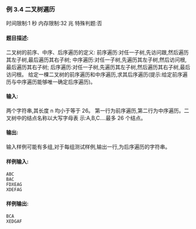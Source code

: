 ### 例 3.4 二叉树遍历
时间限制:1 秒
内存限制:32 兆
特殊判题:否
#### 题目描述:
二叉树的前序、中序、后序遍历的定义:
前序遍历:对任一子树,先访问跟,然后遍历其左子树,最后遍历其右子树;
中序遍历:对任一子树,先遍历其左子树,然后访问根,最后遍历其右子树;
后序遍历:对任一子树,先遍历其左子树,然后遍历其右子树,最后访问根。
给定一棵二叉树的前序遍历和中序遍历,求其后序遍历(提示:给定前序遍
历与中序遍历能够唯一确定后序遍历)。
#### 输入:
两个字符串,其长度 n 均小于等于 26。
第一行为前序遍历,第二行为中序遍历。二叉树中的结点名称以大写字母表
示:A,B,C....最多 26 个结点。
#### 输出:
输入样例可能有多组,对于每组测试样例,输出一行,为后序遍历的字符串。
#### 样例输入:
```
ABC
BAC
FDXEAG
XDEFAG
```
#### 样例输出:
```
BCA
XEDGAF
```